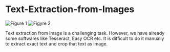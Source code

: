 # Text-Extraction-from-Images
![Figure 1](https://github.com/grkumar123/Text-Extraction-from-Images/blob/branch/image1.jpg?raw=true)
![Figyre 2](https://github.com/grkumar123/Text-Extraction-from-Images/blob/branch/image2.jpg?raw=true)



Text extraction from image is a challenging task. However, we have already some softwares like Tesseract, Easy OCR etc. It is difficult to do it manually to extract exact text and crop that text as image.
